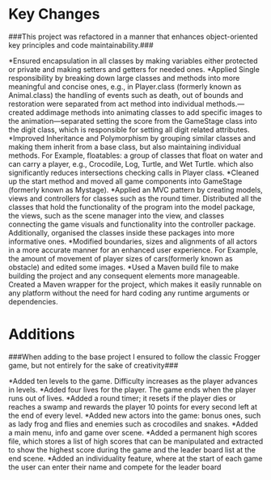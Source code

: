 # Key Changes

###This project was refactored in a manner that enhances object-oriented key principles and code maintainability.###

*Ensured encapsulation in all classes by making variables either protected or private and making setters and getters for needed ones.
*Applied Single responsibility by breaking down large classes and methods into more meaningful and concise ones, e.g., in Player.class (formerly known as Animal.class) the handling of events such as death, out of bounds and restoration were separated from act method into individual methods.—created addimage methods into animating classes to add specific images to the animation—separated setting the score from the GameStage class into the digit class, which is responsible for setting all digit related attributes.
*Improved Inheritance and Polymorphism by grouping similar classes and making them inherit from a base class, but also maintaining individual methods. For Example, floatables: a group of classes that float on water and can carry a player, e.g., Crocodile, Log, Turtle, and Wet Turtle. which also significantly reduces intersections checking calls in Player class.
*Cleaned up the start method and moved all game components into GameStage (formerly known as Mystage).
*Applied an MVC pattern by creating models, views and controllers for classes such as the round timer. Distributed all the classes that hold the functionality of the program into the model package, the views, such as the scene manager into the view, and classes connecting the game visuals and functionality into the controller package. Additionally, organised the classes inside these packages into more informative ones.
*Modified boundaries, sizes and alignments of all actors in a more accurate manner for an enhanced user experience. For Example, the amount of movement of player sizes of cars(formerly known as obstacle) and edited some images.
\*Used a Maven build file to make building the project and any consequent elements more manageable. Created a Maven wrapper for the project, which makes it easily runnable on any platform without the need for hard coding any runtime arguments or dependencies.

# Additions

###When adding to the base project I ensured to follow the classic Frogger game, but not entirely for the sake of creativity###

*Added ten levels to the game. Difficulty increases as the player advances in levels.
*Added four lives for the player. The game ends when the player runs out of lives.
*Added a round timer; it resets if the player dies or reaches a swamp and rewards the player 10 points for every second left at the end of every level.
*Added new actors into the game: bonus ones, such as lady frog and flies and enemies such as crocodiles and snakes.
*Added a main menu, info and game over scene.
*Added a permanent high scores file, which stores a list of high scores that can be manipulated and extracted to show the highest score during the game and the leader board list at the end scene.
\*Added an individuality feature, where at the start of each game the user can enter their name and compete for the leader board

